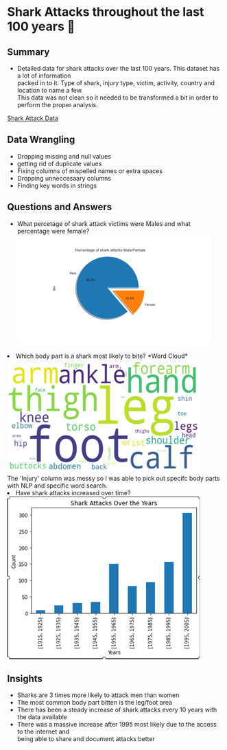 # Shark Attacks throughout the last 100 years 🦈 <br>
## Summary
* Detailed data for shark attacks over the last 100 years. This dataset has a lot of information <br>
packed in to it. Type of shark, injury type, victim, activity, country and location to name a few. <br>
This data was not clean so it needed to be transformed a bit in order to perform the proper analysis. <br>

<a href="https://www.kaggle.com/datasets/mysarahmadbhat/shark-attacks">Shark Attack Data</a>

## Data Wrangling

+ Dropping missing and null values
+ getting rid of duplicate values
+ Fixing columns of mispelled names or extra spaces
+ Dropping unneccesaary columns
+ Finding key words in strings


## Questions and Answers

<div>
  <ul>
    <li>What percetage of shark attack victims were Males and what percentage were female?</li>
    <img src="https://github.com/aarmobley/sharkattack/blob/main/Shark%20Attack%20pie.png" width="450"/>
    </ul>
    <li>Which body part is a shark most likely to bite? *Word Cloud*</li>
    <img src="https://github.com/aarmobley/sharkattack/blob/main/Shark%20attack%20wordcloud.png" width="450"/> <br>
     The 'Injury' column was messy so I was able to pick out specifc body parts with NLP and specific word search. <br>
    </ul>
    <li>Have shark attacks increased over time?</li>
    <img  src="https://github.com/aarmobley/sharkattack/blob/main/Sharks%20bar%20graph.png" width="450"/> <br>
    </ul>
</div>

## Insights

+ Sharks are 3 times more likely to attack men than women
+ The most common body part bitten is the leg/foot area
+ There has been a steady increase of shark attacks every 10 years with the data available <br>
+ There was a massive increase after 1995 most likely due to the access to the internet and <br>
  being able to share and document attacks better 





 
